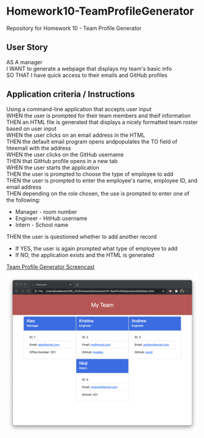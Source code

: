 # Homework10-TeamProfileGenerator
Repository for Homework 10 - Team Profile Generator

## User Story
AS A manager  
I WANT to generate a webpage that displays my team's basic info  
SO THAT I have quick access to their emails and GitHub profiles  

## Application criteria / Instructions
Using a command-line application that accepts user input  
WHEN the user is prompted for their team members and theif information  
THEN an HTML file is generated that displays a nicely formatted team roster based on user input  
WHEN the user clicks on an email address in the HTML  
THEN the default email program opens andpopulates the TO field of hteemail with the address  
WHEN the user clicks on the GitHub username  
THEN that GitHub profile opens in a new tab  
WHEN the user starts the application  
THEN the user is prompted to choose the type of employee to add  
THEN the user is prompted to enter the employee's name, employee ID, and email address  
THEN depending on the role chosen, the use is prompted to enter one of the following:  
   - Manager - room number  
   - Engineer - HitHub username  
   - Intern - School name  
  
THEN the user is questioned whether to add another record  
   - If YES, the user is again prompted what type of employee to add  
   - If NO, the application exists and the HTML is generated  

[Team Profile Generator Screencast](https://drive.google.com/file/d/1Jj98blu_KdbFevZwWGWqtZ6haaMOYG2_/view)

![Team Roster](./TeamRoster.png)
